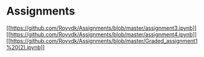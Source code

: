 # Assignments

[[https://github.com/Royvdk/Assignments/blob/master/assignment3.ipynb]]
[[https://github.com/Royvdk/Assignments/blob/master/assignment4.ipynb]]
[[https://github.com/Royvdk/Assignments/blob/master/Graded_assignment1%20(2).ipynb]]
